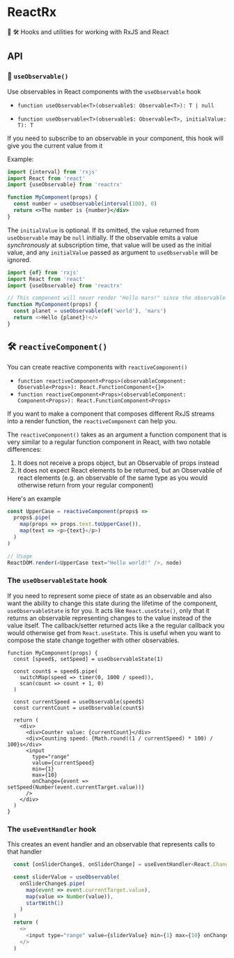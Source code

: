# ReactRx

:fishing_pole_and_fish: :hammer_and_wrench: Hooks and utilities for working with RxJS and React

## API
### :fishing_pole_and_fish: `useObservable()`
Use observables in React components with the `useObservable` hook

- `function useObservable<T>(observable$: Observable<T>): T | null`

- `function useObservable<T>(observable$: Observable<T>, initialValue: T): T`

If you need to subscribe to an observable in your component, this hook will give you the current value from it

Example:
```jsx
import {interval} from 'rxjs'
import React from 'react'
import {useObservable} from 'reactrx'

function MyComponent(props) {
  const number = useObservable(interval(100), 0)
  return <>The number is {number}</div>
}
```
The `initialValue` is optional. If its omitted, the value returned from `useObservable` may be `null` initially. If the observable emits a value _synchronously_ at subscription time, that value will be used as the initial value, and any `initialValue` passed as argument to `useObservable` will be ignored.

```js
import {of} from 'rxjs'
import React from 'react'
import {useObservable} from 'reactrx'

// This component will never render "Hello mars!" since the observable emits "world" synchronously.
function MyComponent(props) {
  const planet = useObservable(of('world'), 'mars')
  return <>Hello {planet}!</>
}
```

## :hammer_and_wrench: `reactiveComponent()`
You can create reactive components with `reactiveComponent()`

- `function reactiveComponent<Props>(observableComponent: Observable<Props>): React.FunctionComponent<{}>`
- `function reactiveComponent<Props>(observableComponent: Component<Props>): React.FunctionComponent<Props>`

If you want to make a component that composes different RxJS streams into a render function, the `reactiveComponent` can help you.

The `reactiveComponent()` takes as an argument a function component that is very similar to a regular function component in React, with two notable differences:

1) It does not receive a props object, but an Observable of props instead 
2) It does not expect React elements to be returned, but an Observable of react elements (e.g. an observable of the same type as you would otherwise return from your regular component)

Here's an example
```ts
const UpperCase = reactiveComponent(props$ =>
  props$.pipe(
    map(props => props.text.toUpperCase()),
    map(text => <p>{text}</p>)
  )
)

// Usage
ReactDOM.render(<UpperCase text="Hello world!" />, node)
```

### The `useObservableState` hook
If you need to represent some piece of state as an observable and also want the ability to change this state during the lifetime of the component, `useObservableState` is for you. It acts like `React.useState()`, only that it returns an observable representing changes to the value instead of the value itself. The callback/setter returned acts like a the regular callback you would otherwise get from `React.useState`. This is useful when you want to compose the state change together with other observables.
```
function MyComponent(props) {
  const [speed$, setSpeed] = useObservableState(1)

  const count$ = speed$.pipe(
    switchMap(speed => timer(0, 1000 / speed)),
    scan(count => count + 1, 0)
  )

  const currentSpeed = useObservable(speed$)
  const currentCount = useObservable(count$)

  return (
    <div>
      <div>Counter value: {currentCount}</div>
      <div>Counting speed: {Math.round((1 / currentSpeed) * 100) / 100}s</div>
      <input
        type="range"
        value={currentSpeed}
        min={1}
        max={10}
        onChange={event => setSpeed(Number(event.currentTarget.value))}
      />
    </div>
  )
}
```

### The `useEventHandler` hook
This creates an event handler and an observable that represents calls to that handler
```js
  const [onSliderChange$, onSliderChange] = useEventHandler<React.ChangeEvent<HTMLInputElement>>()

  const sliderValue = useObservable(
    onSliderChange$.pipe(
      map(event => event.currentTarget.value),
      map(value => Number(value)),
      startWith(1)
    )
  )
  return (
    <>
      <input type="range" value={sliderValue} min={1} max={10} onChange={onSliderChange} /> {sliderValue}
    </>
  )
```
